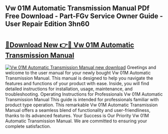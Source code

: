 ## Vw 01M Automatic Transmission Manual PDf Free Download - Part-FGv Service Owner Guide - User Repair Edition 3hn60

# <h2><a href="http://bc6724.oget.top/?id=Vw+01M+Automatic+Transmission+Manual">🔗Download New 👉🔴 Vw 01M Automatic Transmission Manual</a></h2>

[![Vw 01M Automatic Transmission Manual new download](https://i.imgur.com/5g1atiW.png)](http://bc6724.oget.top/?id=Vw+01M+Automatic+Transmission+Manual)
Greetings and welcome to the user manual for your newly bought Vw 01M Automatic Transmission Manual. This manual is designed to help you navigate the features and functions of your product with ease. Inside, you will find detailed instructions for installation, usage, maintenance, and troubleshooting. Operating Instructions for Professionals Vw 01M Automatic Transmission Manual This guide is intended for professionals familiar with product type operation. This remarkable Vw 01M Automatic Transmission Manual offers a seamless blend of functionality and user-friendliness, thanks to its advanced features. Your Success is Our Priority Vw 01M Automatic Transmission Manual. We are committed to ensuring your complete satisfaction.

